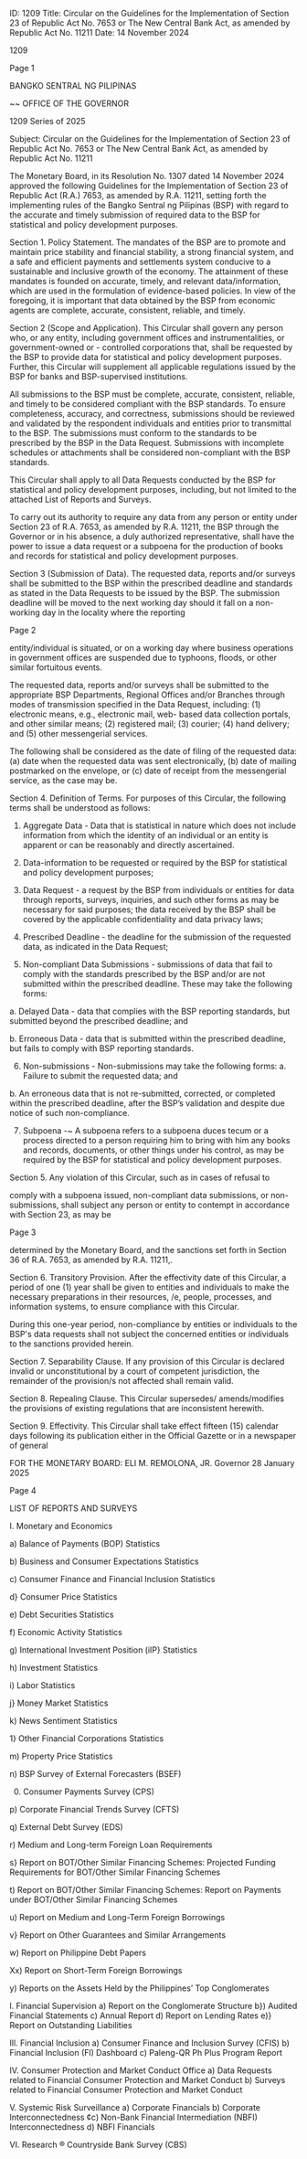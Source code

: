 ID: 1209
Title: Circular on the Guidelines for the Implementation of Section 23 of Republic Act No. 7653 or The New Central Bank Act, as amended by Republic Act No. 11211
Date: 14 November 2024

1209

Page 1

BANGKO SENTRAL NG PILIPINAS

~~ OFFICE OF THE GOVERNOR

1209 Series of 2025

Subject: Circular on the Guidelines for the Implementation of Section 23 of Republic Act No. 7653 or The New Central Bank Act, as amended by Republic Act No. 11211

The Monetary Board, in its Resolution No. 1307 dated 14 November 2024 approved the following Guidelines for the Implementation of Section 23 of Republic Act (R.A.) 7653, as amended by R.A. 11211, setting forth the implementing rules of the Bangko Sentral ng Pilipinas (BSP) with regard to the accurate and timely submission of required data to the BSP for statistical and policy development purposes.

Section 1. Policy Statement. The mandates of the BSP are to promote and maintain price stability and financial stability, a strong financial system, and a safe and efficient payments and settlements system conducive to a sustainable and inclusive growth of the economy. The attainment of these mandates is founded on accurate, timely, and relevant data/information, which are used in the formulation of evidence-based policies. In view of the foregoing, it is important that data obtained by the BSP from economic agents are complete, accurate, consistent, reliable, and timely.

Section 2 (Scope and Application). This Circular shall govern any person who, or any entity, including government offices and instrumentalities, or government-owned or - controlled corporations that, shall be requested by the BSP to provide data for statistical and policy development purposes. Further, this Circular will supplement all applicable regulations issued by the BSP for banks and BSP-supervised institutions.

All submissions to the BSP must be complete, accurate, consistent, reliable, and timely to be considered compliant with the BSP standards. To ensure completeness, accuracy, and correctness, submissions should be reviewed and validated by the respondent individuals and entities prior to transmittal to the BSP. The submissions must conform to the standards to be prescribed by the BSP in the Data Request. Submissions with incomplete schedules or attachments shall be considered non-compliant with the BSP standards.

This Circular shall apply to all Data Requests conducted by the BSP for statistical and policy development purposes, including, but not limited to the attached List of Reports and Surveys.

To carry out its authority to require any data from any person or entity under Section 23 of R.A. 7653, as amended by R.A. 11211, the BSP through the Governor or in his absence, a duly authorized representative, shall have the power to issue a data request or a subpoena for the production of books and records for statistical and policy development purposes.

Section 3 (Submission of Data). The requested data, reports and/or surveys shall be submitted to the BSP within the prescribed deadline and standards as stated in the Data Requests to be issued by the BSP. The submission deadline will be moved to the next working day should it fall on a non-working day in the locality where the reporting

Page 2

entity/individual is situated, or on a working day where business operations in government offices are suspended due to typhoons, floods, or other similar fortuitous events.

The requested data, reports and/or surveys shall be submitted to the appropriate BSP Departments, Regional Offices and/or Branches through modes of transmission specified in the Data Request, including: (1) electronic means, e.g., electronic mail, web- based data collection portals, and other similar means; (2) registered mail; (3) courier; (4) hand delivery; and (5) other messengerial services.

The following shall be considered as the date of filing of the requested data: (a) date when the requested data was sent electronically, (b) date of mailing postmarked on the envelope, or (c) date of receipt from the messengerial service, as the case may be.

Section 4. Definition of Terms. For purposes of this Circular, the following terms shall be understood as follows:

1. Aggregate Data - Data that is statistical in nature which does not include information from which the identity of an individual or an entity is apparent or can be reasonably and directly ascertained.

2. Data-information to be requested or required by the BSP for statistical and policy development purposes;

3. Data Request - a request by the BSP from individuals or entities for data through reports, surveys, inquiries, and such other forms as may be necessary for said purposes; the data received by the BSP shall be covered by the applicable confidentiality and data privacy laws;

4. Prescribed Deadline - the deadline for the submission of the requested data, as indicated in the Data Request;

5. Non-compliant Data Submissions - submissions of data that fail to comply with the standards prescribed by the BSP and/or are not submitted within the prescribed deadline. These may take the following forms:

a. Delayed Data - data that complies with the BSP reporting standards, but submitted beyond the prescribed deadline; and

b. Erroneous Data - data that is submitted within the prescribed deadline, but fails to comply with BSP reporting standards.

6. Non-submissions - Non-submissions may take the following forms: a. Failure to submit the requested data; and

b. An erroneous data that is not re-submitted, corrected, or completed within the prescribed deadline, after the BSP’s validation and despite due notice of such non-compliance.

7. Subpoena -~ A subpoena refers to a subpoena duces tecum or a process directed to a person requiring him to bring with him any books and records, documents, or other things under his control, as may be required by the BSP for statistical and policy development purposes.

Section 5. Any violation of this Circular, such as in cases of refusal to

comply with a subpoena issued, non-compliant data submissions, or non-submissions, shall subject any person or entity to contempt in accordance with Section 23, as may be

Page 3

determined by the Monetary Board, and the sanctions set forth in Section 36 of R.A. 7653, as amended by R.A. 11211,.

Section 6. Transitory Provision. After the effectivity date of this Circular, a period of one (1) year shall be given to entities and individuals to make the necessary preparations in their resources, /e, people, processes, and information systems, to ensure compliance with this Circular.

During this one-year period, non-compliance by entities or individuals to the BSP's data requests shall not subject the concerned entities or individuals to the sanctions provided herein.

Section 7. Separability Clause. If any provision of this Circular is declared invalid or unconstitutional by a court of competent jurisdiction, the remainder of the provision/s not affected shall remain valid.

Section 8. Repealing Clause. This Circular supersedes/ amends/modifies the provisions of existing regulations that are inconsistent herewith.

Section 9. Effectivity. This Circular shall take effect fifteen (15) calendar days following its publication either in the Official Gazette or in a newspaper of general

FOR THE MONETARY BOARD: ELI M. REMOLONA, JR. Governor 28 January 2025

Page 4

LIST OF REPORTS AND SURVEYS

I. Monetary and Economics

a) Balance of Payments (BOP) Statistics

b) Business and Consumer Expectations Statistics

c) Consumer Finance and Financial Inclusion Statistics

d} Consumer Price Statistics

e) Debt Securities Statistics

f) Economic Activity Statistics

g) International Investment Position (iIP} Statistics

h) Investment Statistics

i) Labor Statistics

j} Money Market Statistics

k) News Sentiment Statistics

1} Other Financial Corporations Statistics

m) Property Price Statistics

n) BSP Survey of External Forecasters (BSEF)

0) Consumer Payments Survey (CPS)

p) Corporate Financial Trends Survey (CFTS)

q) External Debt Survey (EDS)

r) Medium and Long-term Foreign Loan Requirements

s} Report on BOT/Other Similar Financing Schemes: Projected Funding Requirements for BOT/Other Similar Financing Schemes

t) Report on BOT/Other Similar Financing Schemes: Report on Payments under BOT/Other Similar Financing Schemes

u) Report on Medium and Long-Term Foreign Borrowings

v} Report on Other Guarantees and Similar Arrangements

w) Report on Philippine Debt Papers

Xx) Report on Short-Term Foreign Borrowings

y) Reports on the Assets Held by the Philippines’ Top Conglomerates

l. Financial Supervision a) Report on the Conglomerate Structure b}) Audited Financial Statements c) Annual Report d) Report on Lending Rates e)} Report on Outstanding Liabilities

Ill. Financial Inclusion a) Consumer Finance and Inclusion Survey (CFIS) b) Financial Inclusion (Fl) Dashboard c) Paleng-QR Ph Plus Program Report

IV. Consumer Protection and Market Conduct Office a) Data Requests related to Financial Consumer Protection and Market Conduct b) Surveys related to Financial Consumer Protection and Market Conduct

V. Systemic Risk Surveillance a) Corporate Financials b) Corporate Interconnectedness ¢c) Non-Bank Financial Intermediation (NBFI) Interconnectedness d) NBFI Financials

VI. Research ® Countryside Bank Survey (CBS)
